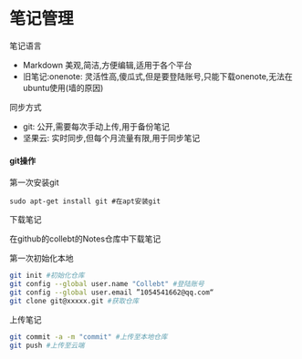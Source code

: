 # 笔记管理



笔记语言

- Markdown 美观,简洁,方便编辑,适用于各个平台
- 旧笔记:onenote: 灵活性高,傻瓜式,但是要登陆账号,只能下载onenote,无法在ubuntu使用(墙的原因)



同步方式

- git: 公开,需要每次手动上传,用于备份笔记
- 坚果云: 实时同步,但每个月流量有限,用于同步笔记



#### git操作

第一次安装git

```
sudo apt-get install git #在apt安装git
```

下载笔记

在github的collebt的Notes仓库中下载笔记



第一次初始化本地

```bash
git init #初始化仓库
git config --global user.name "Collebt" #登陆账号
git config --global user.email ”1054541662@qq.com“
git clone git@xxxxx.git #获取仓库
```

上传笔记

```bash
git commit -a -m "commit" #上传至本地仓库
git push #上传至云端
```

